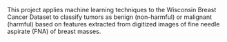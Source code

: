 This project applies machine learning techniques to the Wisconsin Breast Cancer Dataset to classify tumors as benign (non-harmful) or malignant (harmful) based on features extracted from digitized images of fine needle aspirate (FNA) of breast masses.
